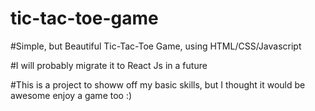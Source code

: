 # tic-tac-toe-game

#Simple, but Beautiful Tic-Tac-Toe Game, using HTML/CSS/Javascript

#I will probably migrate it to React Js in a future

#This is a project to showw off my basic skills, but I thought it would be awesome enjoy a game too :)
